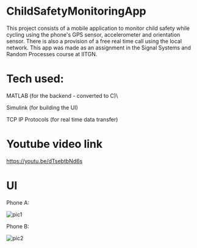 # ChildSafetyMonitoringApp
This project consists of a mobile application to monitor child safety while cycling using the phone's GPS sensor, accelerometer and orientation sensor. There is also a provision of a free real time call using the local network. This app was made as an assignment in the Signal Systems and Random Processes course at IITGN.

# Tech used:

MATLAB (for the backend - converted to C)\

Simulink (for building the UI)

TCP IP Protocols (for real time data transfer)

# Youtube video link

https://youtu.be/dTsebtbNd6s

# UI

Phone A:

![pic1](https://github.com/Kishan-Ved/ChildSafetyMonitoringApp/assets/124593234/811678f8-ed99-48b5-9266-f9b40c47f931)

Phone B:

![pic2](https://github.com/Kishan-Ved/ChildSafetyMonitoringApp/assets/124593234/fac1bc80-becc-4708-b032-4e9882c2be8e)

